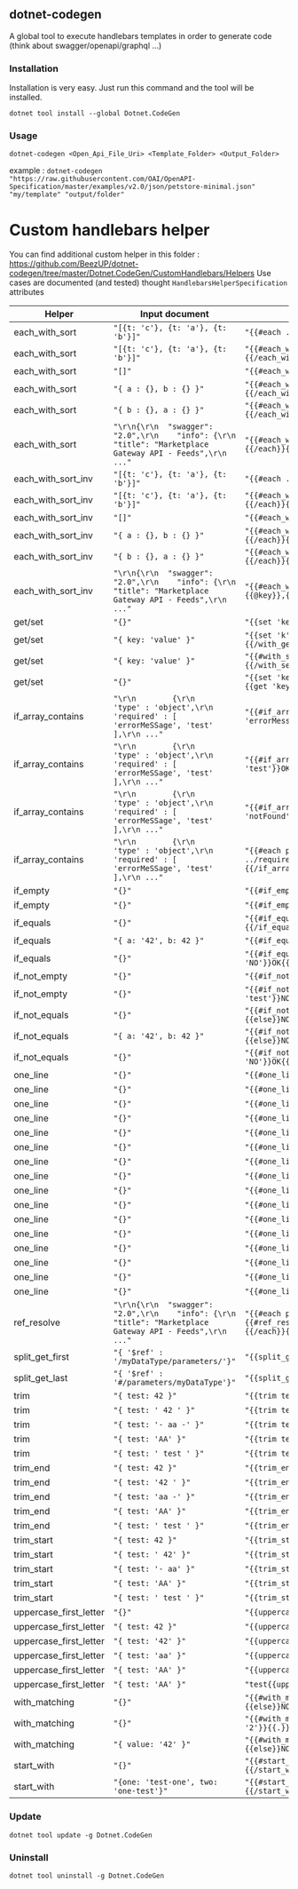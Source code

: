 ## dotnet-codegen

A global tool to execute handlebars templates in order to generate code (think about swagger/openapi/graphql ...)

### Installation

Installation is very easy. Just run this command and the tool will be installed. 

`dotnet tool install --global Dotnet.CodeGen`

### Usage

`dotnet-codegen <Open_Api_File_Uri> <Template_Folder> <Output_Folder>`

example :
`dotnet-codegen "https://raw.githubusercontent.com/OAI/OpenAPI-Specification/master/examples/v2.0/json/petstore-minimal.json" "my/template" "output/folder"`

# Custom handlebars helper

You can find additional custom helper in this folder : https://github.com/BeezUP/dotnet-codegen/tree/master/Dotnet.CodeGen/CustomHandlebars/Helpers
Use cases are documented (and tested) thought `HandlebarsHelperSpecification` attributes 

| Helper | Input document | Handlebars template | Result |
|--------|----------------|---------------------|--------|
| each_with_sort | `"[{t: 'c'}, {t: 'a'}, {t: 'b'}]"` | `"{{#each .}}{{t}}{{/each}}"` | `"cab"` |
| each_with_sort | `"[{t: 'c'}, {t: 'a'}, {t: 'b'}]"` | `"{{#each_with_sort . 't'}}{{#each .}}{{t}}{{/each}}{{/each_with_sort}}"` | `"abc"` |
| each_with_sort | `"[]"` | `"{{#each_with_sort . .}}{{/each_with_sort}}"` | `""` |
| each_with_sort | `"{ a : {}, b : {} }"` | `"{{#each_with_sort .}}{{#each .}}{{@key}}{{/each}}{{/each_with_sort}}"` | `"ab"` |
| each_with_sort | `"{ b : {}, a : {} }"` | `"{{#each_with_sort .}}{{#each .}}{{@key}}{{/each}}{{/each_with_sort}}"` | `"ab"` |
| each_with_sort | `"\r\n{\r\n  "swagger": "2.0",\r\n    "info": {\r\n        "title": "Marketplace Gateway API - Feeds",\r\n      ..."` | `"{{#each_with_sort parameters}}{{#each .}}{{@key}},{{/each}}{{/each_with_sort}}"` | `"accountIdParameter,credentialParameter,feedTypeParameter,marketplaceBusinessCodeParameter,publicationIdParameter,"` |
| each_with_sort_inv | `"[{t: 'c'}, {t: 'a'}, {t: 'b'}]"` | `"{{#each .}}{{t}}{{/each}}"` | `"cab"` |
| each_with_sort_inv | `"[{t: 'c'}, {t: 'a'}, {t: 'b'}]"` | `"{{#each_with_sort_inv . 't'}}{{#each .}}{{t}}{{/each}}{{/each_with_sort_inv}}"` | `"cba"` |
| each_with_sort_inv | `"[]"` | `"{{#each_with_sort_inv . .}}{{/each_with_sort_inv}}"` | `""` |
| each_with_sort_inv | `"{ a : {}, b : {} }"` | `"{{#each_with_sort_inv .}}{{#each .}}{{@key}}{{/each}}{{/each_with_sort_inv}}"` | `"ba"` |
| each_with_sort_inv | `"{ b : {}, a : {} }"` | `"{{#each_with_sort_inv .}}{{#each .}}{{@key}}{{/each}}{{/each_with_sort_inv}}"` | `"ba"` |
| each_with_sort_inv | `"\r\n{\r\n  "swagger": "2.0",\r\n    "info": {\r\n        "title": "Marketplace Gateway API - Feeds",\r\n      ..."` | `"{{#each_with_sort_inv parameters}}{{#each .}}{{@key}},{{/each}}{{/each_with_sort_inv}}"` | `"publicationIdParameter,marketplaceBusinessCodeParameter,feedTypeParameter,credentialParameter,accountIdParameter,"` |
| get/set | `"{}"` | `"{{set 'key', 'value'}}{{get 'key'}}"` | `"value"` |
| get/set | `"{ key: 'value' }"` | `"{{set 'k', . }}{{#with_get 'k'}}{{key}}{{/with_get}}"` | `"value"` |
| get/set | `"{ key: 'value' }"` | `"{{#with_set 'key', .key }}{{get 'key'}}{{/with_set}}{{get 'key'}}"` | `"value"` |
| get/set | `"{}"` | `"{{set 'key', '42' }}{{get 'key'}}{{clear 'key'}}{{get 'key'}}"` | `"42"` |
| if_array_contains | `"\r\n        {\r\n            'type' : 'object',\r\n            'required' : [ 'errorMeSSage', 'test' ],\r\n ..."` | `"{{#if_array_contains required 'errorMessage'}}OK{{else}}NOK{{/if_array_contains}}"` | `"OK"` |
| if_array_contains | `"\r\n        {\r\n            'type' : 'object',\r\n            'required' : [ 'errorMeSSage', 'test' ],\r\n ..."` | `"{{#if_array_contains required 'test'}}OK{{else}}NOK{{/if_array_contains}}"` | `"OK"` |
| if_array_contains | `"\r\n        {\r\n            'type' : 'object',\r\n            'required' : [ 'errorMeSSage', 'test' ],\r\n ..."` | `"{{#if_array_contains required 'notFound'}}OK{{else}}NOK{{/if_array_contains}}"` | `"NOK"` |
| if_array_contains | `"\r\n        {\r\n            'type' : 'object',\r\n            'required' : [ 'errorMeSSage', 'test' ],\r\n ..."` | `"{{#each properties}}{{#if_array_contains ../required @key}}{{type}}{{else}}{{/if_array_contains}}{{/each}}"` | `"string"` |
| if_empty | `"{}"` | `"{{#if_empty ''}}OK{{else}}{{/if_empty}}"` | `"OK"` |
| if_empty | `"{}"` | `"{{#if_empty 'test'}}OK{{else}}NOK{{/if_empty}}"` | `"NOK"` |
| if_equals | `"{}"` | `"{{#if_equals 'test' 'teSt'}}OK{{else}}{{/if_equals}}"` | `"OK"` |
| if_equals | `"{ a: '42', b: 42 }"` | `"{{#if_equals a ./b }}OK{{else}}{{/if_equals}}"` | `"OK"` |
| if_equals | `"{}"` | `"{{#if_equals 'test' 'NO'}}OK{{else}}NOK{{/if_equals}}"` | `"NOK"` |
| if_not_empty | `"{}"` | `"{{#if_not_empty ''}}{{else}}OK{{/if_not_empty}}"` | `"OK"` |
| if_not_empty | `"{}"` | `"{{#if_not_empty 'test'}}NOK{{else}}OK{{/if_not_empty}}"` | `"NOK"` |
| if_not_equals | `"{}"` | `"{{#if_not_equals 'test' 'teSt'}}{{else}}NOK{{/if_not_equals}}"` | `"NOK"` |
| if_not_equals | `"{ a: '42', b: 42 }"` | `"{{#if_not_equals a ./b }}{{else}}NOK{{/if_not_equals}}"` | `"NOK"` |
| if_not_equals | `"{}"` | `"{{#if_not_equals 'test' 'NO'}}OK{{else}}NOK{{/if_not_equals}}"` | `"OK"` |
| one_line | `"{}"` | `"{{#one_line}} {{/one_line}}"` | `""` |
| one_line | `"{}"` | `"{{#one_line}} \n {{/one_line}}"` | `""` |
| one_line | `"{}"` | `"{{#one_line}}\n {{/one_line}}"` | `""` |
| one_line | `"{}"` | `"{{#one_line}}\n{{/one_line}}"` | `""` |
| one_line | `"{}"` | `"{{#one_line}} \r\n {{/one_line}}"` | `""` |
| one_line | `"{}"` | `"{{#one_line}}\r\n{{/one_line}}"` | `""` |
| one_line | `"{}"` | `"{{#one_line}} test{{/one_line}}"` | `"test"` |
| one_line | `"{}"` | `"{{#one_line}} a \n z {{/one_line}}"` | `"a z"` |
| one_line | `"{}"` | `"{{#one_line}}a\n z{{/one_line}}"` | `"a z"` |
| one_line | `"{}"` | `"{{#one_line}}a\nz{{/one_line}}"` | `"a z"` |
| one_line | `"{}"` | `"{{#one_line}}a \r\n z{{/one_line}}"` | `"a z"` |
| one_line | `"{}"` | `"{{#one_line}}a \r\n \r\n \r\nz{{/one_line}}"` | `"a z"` |
| one_line | `"{}"` | `"{{#one_line}}test\r\n\r\n\r\ntest{{/one_line}}"` | `"test test"` |
| one_line | `"{}"` | `"{{#one_line}}{{/one_line}}"` | `""` |
| one_line | `"{}"` | `"{{#one_line}}   test {{/one_line}}"` | `"test"` |
| one_line | `"{}"` | `"{{#one_line 5}}test{{/one_line}}"` | `"     test"` |
| ref_resolve | `"\r\n{\r\n  "swagger": "2.0",\r\n    "info": {\r\n        "title": "Marketplace Gateway API - Feeds",\r\n      ..."` | `"{{#each paths}}{{#each this}}{{#each parameters}}{{#ref_resolve}}{{ name }},{{/ref_resolve}}{{/each}}{{/each}}{{/each}}"` | `"marketplaceBusinessCode,marketplaceBusinessCode,marketplaceBusinessCode,accountId,publicationId,x-BeezUP-Credential,request,marketplaceBusinessCode,accountId,publicationId,x-BeezUP-Credential,request,marketplaceBusinessCode,accountId,publicationId,x-BeezUP-Credential,request,marketplaceBusinessCode,accountId,publicationId,x-BeezUP-Credential,marketplaceBusinessCode,accountId,publicationId,x-BeezUP-Credential,"` |
| split_get_first | `"{ '$ref' : '/myDataType/parameters/'}"` | `"{{split_get_first ./$ref '/' }}"` | `"myDataType"` |
| split_get_last | `"{ '$ref' : '#/parameters/myDataType'}"` | `"{{split_get_last ./$ref '/' }}"` | `"myDataType"` |
| trim | `"{ test: 42 }"` | `"{{trim test}}"` | `"42"` |
| trim | `"{ test: ' 42 ' }"` | `"{{trim test}}"` | `"42"` |
| trim | `"{ test: '- aa -' }"` | `"{{trim test '-'}}"` | `" aa "` |
| trim | `"{ test: 'AA' }"` | `"{{trim test 'A'}}"` | `""` |
| trim | `"{ test: ' test ' }"` | `"{{trim test ' t'}}"` | `"es"` |
| trim_end | `"{ test: 42 }"` | `"{{trim_end test}}"` | `"42"` |
| trim_end | `"{ test: '42 ' }"` | `"{{trim_end test}}"` | `"42"` |
| trim_end | `"{ test: 'aa -' }"` | `"{{trim_end test '-'}}"` | `"aa "` |
| trim_end | `"{ test: 'AA' }"` | `"{{trim_end test 'A'}}"` | `""` |
| trim_end | `"{ test: ' test ' }"` | `"{{trim_end test ' t'}}"` | `" tes"` |
| trim_start | `"{ test: 42 }"` | `"{{trim_start test}}"` | `"42"` |
| trim_start | `"{ test: ' 42' }"` | `"{{trim_start test}}"` | `"42"` |
| trim_start | `"{ test: '- aa' }"` | `"{{trim_start test '-'}}"` | `" aa"` |
| trim_start | `"{ test: 'AA' }"` | `"{{trim_start test 'A'}}"` | `""` |
| trim_start | `"{ test: ' test ' }"` | `"{{trim_start test ' t'}}"` | `"est "` |
| uppercase_first_letter | `"{}"` | `"{{uppercase_first_letter .}}"` | `"{}"` |
| uppercase_first_letter | `"{ test: 42 }"` | `"{{uppercase_first_letter test}}"` | `"42"` |
| uppercase_first_letter | `"{ test: '42' }"` | `"{{uppercase_first_letter test}}"` | `"42"` |
| uppercase_first_letter | `"{ test: 'aa' }"` | `"{{uppercase_first_letter test}}"` | `"Aa"` |
| uppercase_first_letter | `"{ test: 'AA' }"` | `"{{uppercase_first_letter test}}"` | `"AA"` |
| uppercase_first_letter | `"{ test: 'AA' }"` | `"test{{uppercase_first_letter test}}"` | `"testAA"` |
| with_matching | `"{}"` | `"{{#with_matching 'test' '1' '1', '2', '2'}}{{else}}NOT FOUND{{/with_matching}}"` | `"NOT FOUND"` |
| with_matching | `"{}"` | `"{{#with_matching 'value1' 'value1' 'context1', '2', '2'}}{{.}}{{else}}NOT FOUND{{/with_matching}}"` | `"context1"` |
| with_matching | `"{ value: '42' }"` | `"{{#with_matching value '42' . }}{{value}}{{else}}NOT FOUND{{/with_matching}}"` | `"42"` |
| start_with | `"{}"` | `"{{#start_with 'test' 'test-one'}}OK{{else}}{{/start_with}}"` | `"OK"` |
| start_with | `"{one: 'test-one', two: 'one-test'}"` | `"{{#start_with 'test' one}}OK{{else}}{{/start_with}}"` | `"OK"` |



### Update

`dotnet tool update -g Dotnet.CodeGen`

### Uninstall

`dotnet tool uninstall -g Dotnet.CodeGen`
